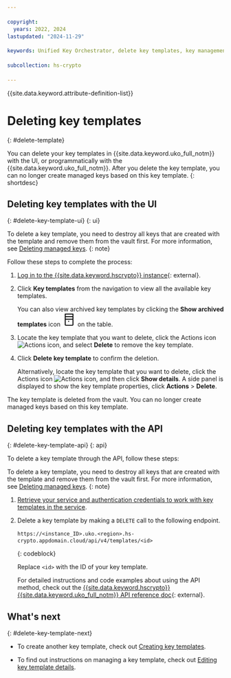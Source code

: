 ```yaml
---

copyright:
  years: 2022, 2024
lastupdated: "2024-11-29"

keywords: Unified Key Orchestrator, delete key templates, key management, kms key, UKO

subcollection: hs-crypto

---
```


{{site.data.keyword.attribute-definition-list}}



# Deleting key templates
{: #delete-template}

You can delete your key templates in {{site.data.keyword.uko_full_notm}} with the UI, or programmatically with the {{site.data.keyword.uko_full_notm}}. After you delete the key template, you can no longer create managed keys based on this key template.
{: shortdesc}


## Deleting key templates with the UI
{: #delete-key-template-ui}
{: ui}

 
To delete a key template, you need to destroy all keys that are created with the template and remove them from the vault first. For more information, see [Deleting managed keys](/docs/hs-crypto?topic=hs-crypto-delete-managed-keys).
{: note}
 

Follow these steps to complete the process:

1. [Log in to the {{site.data.keyword.hscrypto}} instance](https://cloud.ibm.com/login){: external}.
2. Click **Key templates** from the navigation to view all the available key templates.

    You can also view archived key templates by clicking the **Show archived templates** icon ![Show archived templates icon](/images/archive.svg "Show archived templates") on the table.

3. Locate the key template that you want to delete, click the Actions icon ![Actions icon](../icons/action-menu-icon.svg "Actions"), and select **Delete** to remove the key template.
4. Click **Delete key template** to confirm the deletion.

   Alternatively, locate the key template that you want to delete, click the Actions icon ![Actions icon](../icons/action-menu-icon.svg "Actions"), and then click **Show details**. A side panel is displayed to show the key template properties, click **Actions** > **Delete**.
   
The key template is deleted from the vault. You can no longer create managed keys based on this key template. 


## Deleting key templates with the API
{: #delete-key-template-api}
{: api}

To delete a key template through the API, follow these steps:

 
To delete a key template, you need to destroy all keys that are created with the template and remove them from the vault first. For more information, see [Deleting managed keys](/docs/hs-crypto?topic=hs-crypto-delete-managed-keys&interface=api).
{: note}


1. [Retrieve your service and authentication credentials to work with key templates in the service](/docs/hs-crypto?topic=hs-crypto-set-up-uko-api).
   
2. Delete a key template by making a `DELETE` call to the following endpoint.

    
    
    ```
    https://<instance_ID>.uko.<region>.hs-crypto.appdomain.cloud/api/v4/templates/<id>
    
    ```
    {: codeblock}

    Replace `<id>` with the ID of your key template.

    For detailed instructions and code examples about using the API method, check out the [{{site.data.keyword.hscrypto}} {{site.data.keyword.uko_full_notm}} API reference doc](/apidocs/uko#delete-key-template){: external}.


## What's next
{: #delete-key-template-next}

- To create another key template, check out [Creating key templates](/docs/hs-crypto?topic=hs-crypto-create-template).

- To find out instructions on managing a key template, check out [Editing key template details](/docs/hs-crypto?topic=hs-crypto-edit-template).
